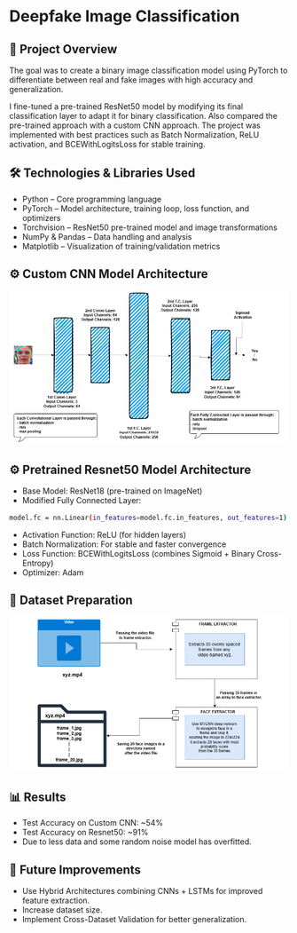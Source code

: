 # Deepfake Image Classification
## 📌 Project Overview

The goal was to create a binary image classification model using PyTorch to differentiate between real and fake images with high accuracy and generalization.

I fine-tuned a pre-trained ResNet50 model by modifying its final classification layer to adapt it for binary classification. Also compared the pre-trained approach with a custom CNN approach.
The project was implemented with best practices such as Batch Normalization, ReLU activation, and BCEWithLogitsLoss for stable training.

## 🛠️ Technologies & Libraries Used
- Python – Core programming language
- PyTorch – Model architecture, training loop, loss function, and optimizers
- Torchvision – ResNet50 pre-trained model and image transformations
- NumPy & Pandas – Data handling and analysis
- Matplotlib – Visualization of training/validation metrics

## ⚙️ Custom CNN Model Architecture
![Model Architecture](images/model_architecture.png)

## ⚙️ Pretrained Resnet50 Model Architecture
- Base Model: ResNet18 (pre-trained on ImageNet)
- Modified Fully Connected Layer:
```bash
model.fc = nn.Linear(in_features=model.fc.in_features, out_features=1)
```
- Activation Function: ReLU (for hidden layers)
- Batch Normalization: For stable and faster convergence
- Loss Function: BCEWithLogitsLoss (combines Sigmoid + Binary Cross-Entropy)
- Optimizer: Adam

## 📂 Dataset Preparation
![Dataset Preparation](images/dataset_flow.png)

## 📊 Results
- Test Accuracy on Custom CNN: ~54%
- Test Accuracy on Resnet50: ~91%
- Due to less data and some random noise model has overfitted.

## 🚀 Future Improvements
- Use Hybrid Architectures combining CNNs + LSTMs for improved feature extraction.
- Increase dataset size.
- Implement Cross-Dataset Validation for better generalization.
